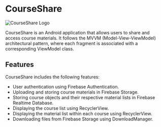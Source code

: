 # CourseShare

![CourseShare Logo](https://i.imgur.com/d7Aiyrs.png)

CourseShare is an Android application that allows users to share and access course materials. It follows the MVVM (Model-View-ViewModel) architectural pattern, where each fragment is associated with a corresponding ViewModel class.

## Features

CourseShare includes the following features:

- User authentication using Firebase Authentication.
- Uploading and storing course materials in Firebase Storage.
- Storing course objects and their respective material lists in Firebase Realtime Database.
- Displaying the course list using RecyclerView.
- Displaying the material list within each course using RecyclerView.
- Downloading files from Firebase Storage using DownloadManager.
